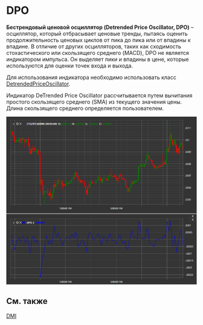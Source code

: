 # DPO

**Бестрендовый ценовой осциллятор (Detrended Price Oscillator, DPO)** – осциллятор, который отбрасывает ценовые тренды, пытаясь оценить продолжительность ценовых циклов от пика до пика или от впадины к впадине. В отличие от других осцилляторов, таких как сходимость стохастического или скользящего среднего (MACD), DPO не является индикатором импульса. Он выделяет пики и впадины в цене, которые используются для оценки точек входа и выхода. 

Для использования индикатора необходимо использовать класс [DetrendedPriceOscillator](xref:StockSharp.Algo.Indicators.DetrendedPriceOscillator). 

Индикатор DeTrended Price Oscillator рассчитывается путем вычитания простого скользящего среднего (SMA) из текущего значения цены. Длина скользящего среднего определяется пользователем.

![IndicatorDetrendedPriceOscillator](../../../../images/indicatordetrendedpriceoscillator.png)

## См. также

[DMI](dmi.md)
